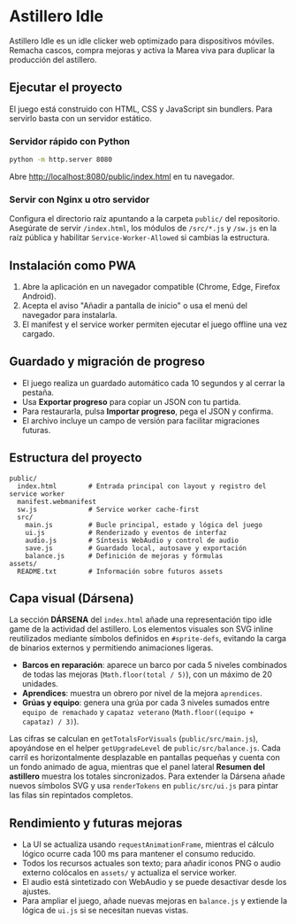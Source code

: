 # Astillero Idle

Astillero Idle es un idle clicker web optimizado para dispositivos móviles. Remacha cascos, compra mejoras y activa la Marea viva para duplicar la producción del astillero.

## Ejecutar el proyecto

El juego está construido con HTML, CSS y JavaScript sin bundlers. Para servirlo basta con un servidor estático.

### Servidor rápido con Python

```bash
python -m http.server 8080
```

Abre <http://localhost:8080/public/index.html> en tu navegador.

### Servir con Nginx u otro servidor

Configura el directorio raíz apuntando a la carpeta `public/` del repositorio. Asegúrate de servir `/index.html`, los módulos de `/src/*.js` y `/sw.js` en la raíz pública y habilitar `Service-Worker-Allowed` si cambias la estructura.

## Instalación como PWA

1. Abre la aplicación en un navegador compatible (Chrome, Edge, Firefox Android).
2. Acepta el aviso "Añadir a pantalla de inicio" o usa el menú del navegador para instalarla.
3. El manifest y el service worker permiten ejecutar el juego offline una vez cargado.

## Guardado y migración de progreso

- El juego realiza un guardado automático cada 10 segundos y al cerrar la pestaña.
- Usa **Exportar progreso** para copiar un JSON con tu partida.
- Para restaurarla, pulsa **Importar progreso**, pega el JSON y confirma.
- El archivo incluye un campo de versión para facilitar migraciones futuras.

## Estructura del proyecto

```
public/
  index.html        # Entrada principal con layout y registro del service worker
  manifest.webmanifest
  sw.js             # Service worker cache-first
  src/
    main.js         # Bucle principal, estado y lógica del juego
    ui.js           # Renderizado y eventos de interfaz
    audio.js        # Síntesis WebAudio y control de audio
    save.js         # Guardado local, autosave y exportación
    balance.js      # Definición de mejoras y fórmulas
assets/
  README.txt        # Información sobre futuros assets
```

## Capa visual (Dársena)

La sección **DÁRSENA** del `index.html` añade una representación tipo idle game de la actividad del astillero. Los elementos visuales son SVG inline reutilizados mediante símbolos definidos en `#sprite-defs`, evitando la carga de binarios externos y permitiendo animaciones ligeras.

- **Barcos en reparación**: aparece un barco por cada 5 niveles combinados de todas las mejoras (`Math.floor(total / 5)`), con un máximo de 20 unidades.
- **Aprendices**: muestra un obrero por nivel de la mejora `aprendices`.
- **Grúas y equipo**: genera una grúa por cada 3 niveles sumados entre `equipo de remachado` y `capataz veterano` (`Math.floor((equipo + capataz) / 3)`).

Las cifras se calculan en `getTotalsForVisuals` (`public/src/main.js`), apoyándose en el helper `getUpgradeLevel` de `public/src/balance.js`. Cada carril es horizontalmente desplazable en pantallas pequeñas y cuenta con un fondo animado de agua, mientras que el panel lateral **Resumen del astillero** muestra los totales sincronizados. Para extender la Dársena añade nuevos símbolos SVG y usa `renderTokens` en `public/src/ui.js` para pintar las filas sin repintados completos.

## Rendimiento y futuras mejoras

- La UI se actualiza usando `requestAnimationFrame`, mientras el cálculo lógico ocurre cada 100 ms para mantener el consumo reducido.
- Todos los recursos actuales son texto; para añadir iconos PNG o audio externo colócalos en `assets/` y actualiza el service worker.
- El audio está sintetizado con WebAudio y se puede desactivar desde los ajustes.
- Para ampliar el juego, añade nuevas mejoras en `balance.js` y extiende la lógica de `ui.js` si se necesitan nuevas vistas.
